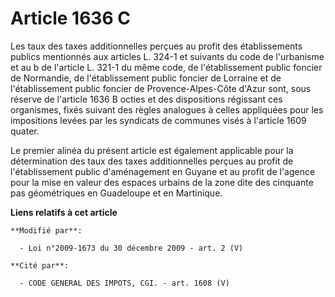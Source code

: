 # Article 1636 C

Les taux des taxes additionnelles perçues au profit des établissements publics mentionnés aux articles L. 324-1 et suivants
du code de l'urbanisme et au b de l'article L. 321-1 du même code, de l'établissement public foncier de Normandie, de
l'établissement public foncier de Lorraine et de l'établissement public foncier de Provence-Alpes-Côte d'Azur sont, sous
réserve de l'article 1636 B octies et des dispositions régissant ces organismes, fixés suivant des règles analogues à celles
appliquées pour les impositions levées par les syndicats de communes visés à l'article 1609 quater. 

Le premier alinéa du présent article est également applicable pour la détermination des taux des taxes additionnelles perçues
au profit de l'établissement public d'aménagement en Guyane et au profit de l'agence pour la mise en valeur des espaces
urbains de la zone dite des cinquante pas géométriques en Guadeloupe et en Martinique.

**Liens relatifs à cet article**

	**Modifié par**:

	  - Loi n°2009-1673 du 30 décembre 2009 - art. 2 (V)

	**Cité par**:

	  - CODE GENERAL DES IMPOTS, CGI. - art. 1608 (V)

